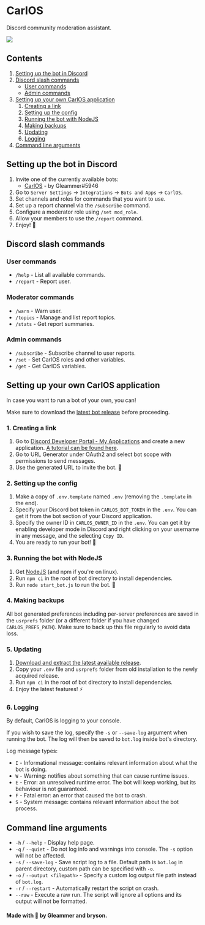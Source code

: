 # CarlOS

Discord community moderation assistant.

![](https://raw.github.com/GleammerRay/CarlOS/master/assets/banner.svg)

## Contents

1. [Setting up the bot in Discord](#setting-up-the-bot-in-discord)
2. [Discord slash commands](#discord-slash-commands)
   - [User commands](#user-commands)
   - [Admin commands](#admin-commands)
3. [Setting up your own CarlOS application](#setting-up-your-own-compretty-application)
   1. [Creating a link](#1-creating-a-link)
   2. [Setting up the config](#2-setting-up-the-config)
   3. [Running the bot with NodeJS](#3-running-the-bot-with-nodejs)
   4. [Making backups](#4-making-backups)
   5. [Updating](#5-updating)
   6. [Logging](#6-logging)
5. [Command line arguments](#command-line-arguments)

## Setting up the bot in Discord

1. Invite one of the currently available bots:
   - [CarlOS](https://discord.com/oauth2/authorize?client_id=1282402107286360126&permissions=377957189632&integration_type=0&scope=bot) - by Gleammer#5946
2. Go to `Server Settings` -> `Integrations` -> `Bots and Apps` -> `CarlOS`.
3. Set channels and roles for commands that you want to use.
4. Set up a report channel via the `/subscribe` command.
5. Configure a moderator role using `/set mod_role`.
6. Allow your members to use the `/report` command.
7. Enjoy! 📣

## Discord slash commands

### User commands

- `/help` - List all available commands.
- `/report` - Report user.

### Moderator commands

- `/warn` - Warn user.
- `/topics` - Manage and list report topics.
- `/stats` - Get report summaries.

### Admin commands

- `/subscribe` - Subscribe channel to user reports.
- `/set` - Set CarlOS roles and other variables.
- `/get` - Get CarlOS variables.

## Setting up your own CarlOS application

In case you want to run a bot of your own, you can!

Make sure to download the [latest bot release](https://github.com/GleammerRay/CarlOS/releases) before proceeding.

### 1. Creating a link

1. Go to [Discord Developer Portal - My Applications](https://discord.com/developers/applications) and create a new application. [A tutorial can be found here](https://github.com/discord-apps/bot-tutorial).
2. Go to URL Generator under OAuth2 and select bot scope with permissions to send messages.
3. Use the generated URL to invite the bot. 🤖

### 2. Setting up the config

1. Make a copy of `.env.template` named `.env` (removing the `.template` in the end).
2. Specify your Discord bot token in `CARLOS_BOT_TOKEN` in the `.env`. You can get it from the bot section of your Discord application.
3. Specify the owner ID in `CARLOS_OWNER_ID` in the `.env`. You can get it by enabling developer mode in Discord and right clicking on your username in any message, and the selecting `Copy ID`.
4. You are ready to run your bot! 🦸

### 3. Running the bot with NodeJS

1. Get [NodeJS](https://nodejs.org/en/download/) (and npm if you're on linux).
2. Run `npm ci` in the root of bot directory to install dependencies.
3. Run `node start_bot.js` to run the bot. 🏃

### 4. Making backups

All bot generated preferences including per-server preferences are saved in the `usrprefs` folder (or a different folder if you have changed `CARLOS_PREFS_PATH`). Make sure to back up this file regularly to avoid data loss. 

### 5. Updating

1. [Download and extract the latest available release](https://github.com/GleammerRay/CarlOS/releases).
2. Copy your `.env` file and `usrprefs` folder from old installation to the newly acquired release.
2. Run `npm ci` in the root of bot directory to install dependencies.
3. Enjoy the latest features! ⚡

### 6. Logging

By default, CarlOS is logging to your console.

If you wish to save the log, specify the `-s` or `--save-log` argument when running the bot. The log will then be saved to `bot.log` inside bot's directory.

Log message types:
- `I` - Informational message: contains relevant information about what the bot is doing.
- `W` - Warning: notifies about something that can cause runtime issues.
- `E` - Error: an unresolved runtime error. The bot will keep working, but its behaviour is not guaranteed.
- `F` - Fatal error: an error that caused the bot to crash.
- `S` - System message: contains relevant information about the bot process.

## Command line arguments

- `-h` / `--help` - Display help page.
- `-q` / `--quiet` - Do not log info and warnings into console. The `-s` option will not be affected.
- `-s` / `--save-log` - Save script log to a file. Default path is `bot.log` in parent directory, custom path can be specified with `-o`.
- `-o` / `--output <filepath>` - Specify a custom log output file path instead of `bot.log`.
- `-r` / `--restart` - Automatically restart the script on crash.
- `--raw` - Execute a raw run. The script will ignore all options and its output will not be formatted.

#### Made with 💜 by Gleammer and bryson.
